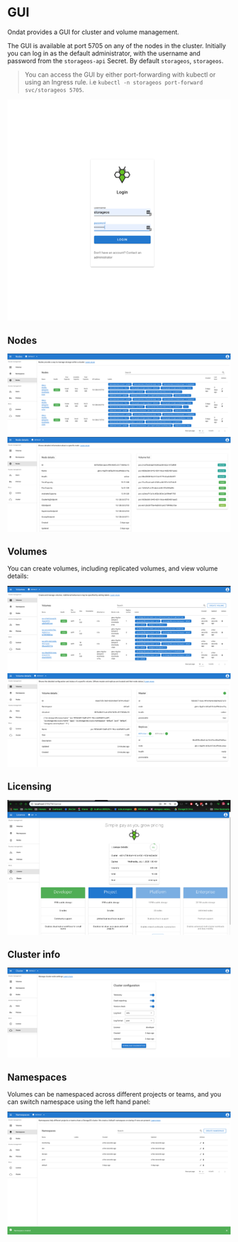 # GUI

Ondat provides a GUI for cluster and volume management.

The GUI is available at port 5705 on any of the nodes in the cluster. Initially
you can log in as the default administrator, with the username and password
from the `storageos-api` Secret. By default `storageos`, `storageos`.

> You can access the GUI by either port-forwarding with kubectl or using an
> Ingress rule. i.e `kubectl -n storageos port-forward svc/storageos 5705`.

![Logging in](../assets/images/gui-v2/login.png)

## Nodes

![Nodes](../assets/images/gui-v2/nodes.png)
![Node detail](../assets/images/gui-v2/node-detail.png)

## Volumes

You can create volumes, including replicated volumes, and view volume details:

![Viewing storage volumes](../assets/images/gui-v2/volumes.png)
![Viewing details of a volume](../assets/images/gui-v2/volume-detail.png)

## Licensing

![License](../assets/images/gui-v2/license.png)

## Cluster info

![Cluster](../assets/images//gui-v2/cluster.png)

## Namespaces

Volumes can be namespaced across different projects or teams, and you can switch namespace using the left hand panel:

![Viewing namespaces](../assets/images/gui-v2/namespaces.png)
